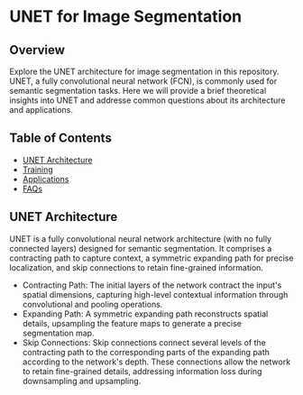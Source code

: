# UNET for Image Segmentation

## Overview

Explore the UNET architecture for image segmentation in this repository. UNET, a fully convolutional neural network (FCN), is commonly used for semantic segmentation tasks. Here we will provide a brief theoretical insights into UNET and addresse common questions about its architecture and applications.

## Table of Contents

- [UNET Architecture](#unet-architecture)
- [Training](#training)
- [Applications](#applications)
- [FAQs](#faqs)

## UNET Architecture
UNET is a fully convolutional neural network architecture (with no fully connected layers) designed for semantic segmentation. It comprises a contracting path to capture context, a symmetric expanding path for precise localization, and skip connections to retain fine-grained information.
* Contracting Path: The initial layers of the network contract the input's spatial dimensions, capturing high-level contextual information through convolutional and pooling operations.
* Expanding Path: A symmetric expanding path reconstructs spatial details, upsampling the feature maps to generate a precise segmentation map.
* Skip Connections: Skip connections connect several levels of the contracting path to the corresponding parts of the expanding path according to the network's depth. These connections allow the network to retain fine-grained details, addressing information loss during downsampling and upsampling.